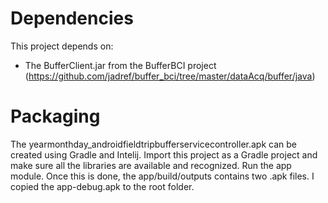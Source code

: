 # Dependencies #
This project depends on:
- The BufferClient.jar from the BufferBCI project (https://github.com/jadref/buffer_bci/tree/master/dataAcq/buffer/java)

# Packaging #
The yearmonthday_androidfieldtripbufferservicecontroller.apk can be created using Gradle and Intelij. Import this project as a Gradle project and make sure all the libraries are available and recognized. Run the app module. Once this is done, the app/build/outputs contains two .apk files. I copied the app-debug.apk to the root folder. 
